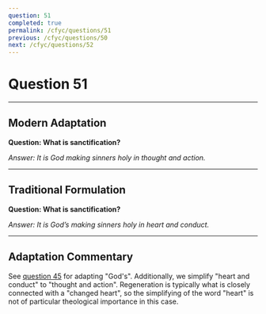 ```yaml
---
question: 51
completed: true
permalink: /cfyc/questions/51
previous: /cfyc/questions/50
next: /cfyc/questions/52
---
```

# Question 51

---
## Modern Adaptation
**Question: What is sanctification?**

*Answer: It is God making sinners holy in thought and action.*

---
## Traditional Formulation
**Question: What is sanctification?**

*Answer: It is God’s making sinners holy in heart and conduct.*

---
## Adaptation Commentary
See [question 45](/cfyc/questions/50) for adapting "God's". Additionally, we simplify
"heart and conduct" to "thought and action". Regeneration is typically what is closely
connected with a "changed heart", so the simplifying of the word "heart" is not of
particular theological importance in this case.